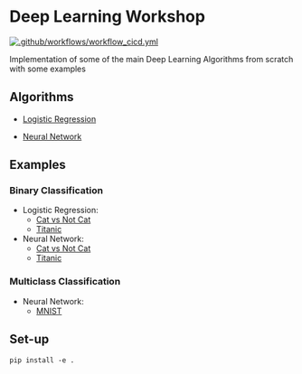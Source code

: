 # Deep Learning Workshop

[![.github/workflows/workflow_cicd.yml](https://github.com/ugm2/Deep-Learning-Workshop/actions/workflows/workflow_cicd.yml/badge.svg?branch=main)](https://github.com/ugm2/Deep-Learning-Workshop/actions/workflows/workflow_cicd.yml)

Implementation of some of the main Deep Learning Algorithms from scratch with some examples

## Algorithms

* [Logistic Regression](dl_workshop/logistic_regression.py)

* [Neural Network](dl_workshop/neural_network.py)

## Examples

### Binary Classification

* Logistic Regression:
  * [Cat vs Not Cat](examples/BinaryClassification/cat_vs_noncat_lr.py)
  * [Titanic](examples/BinaryClassification/titanic_lr.py)
* Neural Network:
  * [Cat vs Not Cat](examples/BinaryClassification/cat_vs_noncat_nn.py)
  * [Titanic](examples/BinaryClassification/titanic_nn.py)

### Multiclass Classification

* Neural Network:
  * [MNIST](examples/MulticlassClassification/mnist_nn.py)

## Set-up

```pip install -e .```
